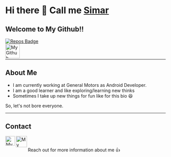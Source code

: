# Hi there 👋 Call me [Simar](https://www.linkedin.com/in/simar-bhamra-b81039172/)

## Welcome to My Github!!
[![Repos Badge](https://badges.pufler.dev/repos/sb17ho)](https://badges.pufler.dev)
</br>
<a href="https://github.com/sb17ho?tab=repositories">
  <img align="left" alt="My Github" width="45px" src="https://github.githubassets.com/images/modules/logos_page/GitHub-Mark.png" draggable = "false"/>
</a>
</br></br>
___________________
## About Me
- I am currently working at General Motors as Android Developer. 
- I am a good learner and like exploring/learning new thinks
- Sometimes I take up new things for fun like for this bio 😆

So, let's not bore everyone. 
___________________
## Contact 
<a href="https://www.linkedin.com/in/simar-bhamra-b81039172/">
  <img align="left" alt="My linkedin" width="30px" src="https://cdn-icons-png.flaticon.com/512/174/174857.png" draggable = "false"/>
</a>
<a href="mailto:simarbhamra97@gmail.com">
  <img align="left" alt="My Gmail" width="35px" src="https://upload.wikimedia.org/wikipedia/commons/thumb/7/7e/Gmail_icon_%282020%29.svg/1200px-Gmail_icon_%282020%29.svg.png" draggable = "false"/>
</a>
</br></br>
Reach out for more information about me 👍

<!--
**sb17ho/sb17ho** is a ✨ _special_ ✨ repository because its `README.md` (this file) appears on your GitHub profile.

Here are some ideas to get you started:

- 🔭 I’m currently working on ...
- 🌱 I’m currently learning ...
- 👯 I’m looking to collaborate on ...
- 🤔 I’m looking for help with ...
- 💬 Ask me about ...
- 📫 How to reach me: ...
- 😄 Pronouns: ...
- ⚡ Fun fact: ...
-->
